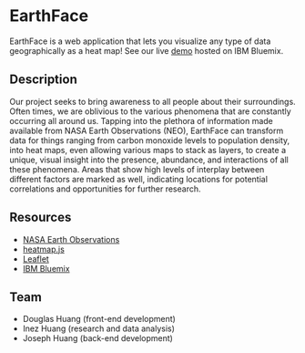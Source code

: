 EarthFace
=========
EarthFace is a web application that lets you visualize any type of data geographically as a heat map! See our live [demo](http://earthface.mybluemix.net/) hosted on IBM Bluemix.

Description
-----------
Our project seeks to bring awareness to all people about their surroundings. Often times, we are oblivious to the various phenomena that are constantly occurring all around us. Tapping into the plethora of information made available from NASA Earth Observations (NEO), EarthFace can transform data for things ranging from carbon monoxide levels to population density, into heat maps, even allowing various maps to stack as layers, to create a unique, visual insight into the presence, abundance, and interactions of all these phenomena. Areas that show high levels of interplay between different factors are marked as well, indicating locations for potential correlations and opportunities for further research. 

Resources
---------
 - [NASA Earth Observations](http://neo.sci.gsfc.nasa.gov/)
 - [heatmap.js](http://www.patrick-wied.at/static/heatmapjs/)
 - [Leaflet](http://leafletjs.com/)
 - [IBM Bluemix](https://console.ng.bluemix.net/)


Team
----
 - Douglas Huang (front-end development)
 - Inez Huang (research and data analysis) 
 - Joseph Huang (back-end development)
